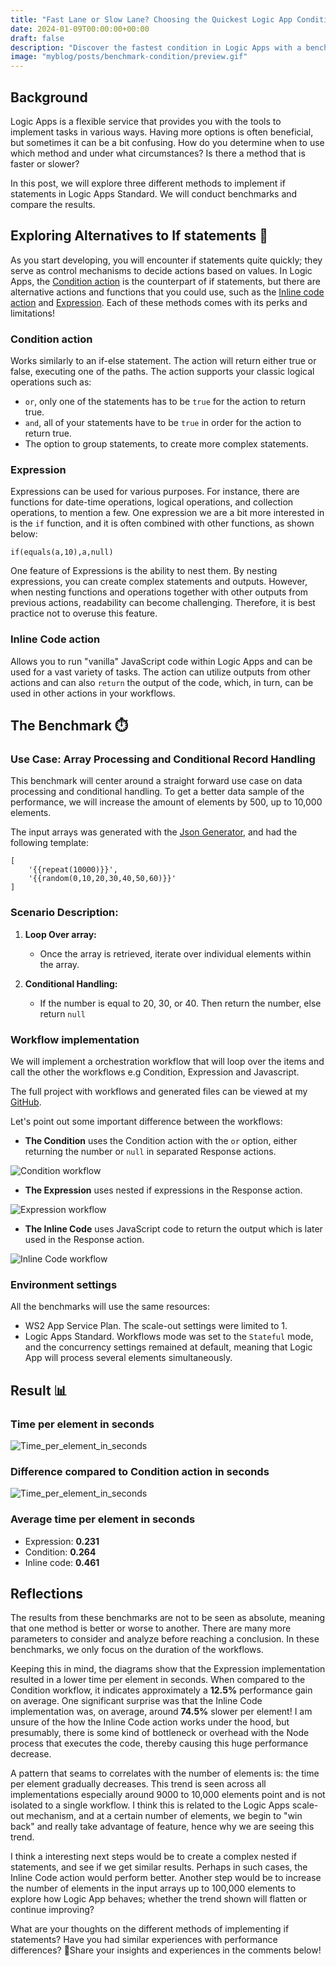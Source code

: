 ```yaml
---
title: "Fast Lane or Slow Lane? Choosing the Quickest Logic App Condition!🏎️" 
date: 2024-01-09T00:00:00+00:00
draft: false
description: "Discover the fastest condition in Logic Apps with a benchmark breakdown! Compare the efficiency of Condition action, Expression, and Inline Code methods for implementing if statements."
image: "myblog/posts/benchmark-condition/preview.gif"
---
```


## Background   
Logic Apps is a flexible service that provides you with the tools to implement tasks in various ways. Having more options is often beneficial, but sometimes it can be a bit confusing. How do you determine when to use which method and under what circumstances? Is there a method that is faster or slower?

In this post, we will explore three different methods to implement if statements in Logic Apps Standard. We will conduct benchmarks and compare the results.

##  Exploring Alternatives to If statements 🏴󠁲󠁯󠁩󠁦󠁿
As you start developing, you will encounter if statements quite quickly; they serve as control mechanisms to decide actions based on values. In Logic Apps, the <a href="https://learn.microsoft.com/en-us/azure/logic-apps/logic-apps-control-flow-conditional-statement?tabs=consumption" target="_blank" rel="noopener noreferrer">Condition action</a> is the counterpart of if statements, but there are alternative actions and functions that you could use, such as the <a href="https://learn.microsoft.com/en-us/azure/logic-apps/logic-apps-add-run-inline-code?tabs=consumption" target="_blank" rel="noopener noreferrer">Inline code action</a> and <a href="https://learn.microsoft.com/en-us/azure/logic-apps/workflow-definition-language-functions-reference" target="_blank" rel="noopener noreferrer">Expression</a>. Each of these methods comes with its perks and limitations!

### Condition action
Works similarly to an if-else statement. The action will return either true or false, executing one of the paths. The action supports your classic logical operations such as:

- `or`, only one of the statements has to be `true` for the action to return true.
- `and`, all of your statements have to be `true` in order for the action to return true.
- The option to group statements, to create more complex statements.

### Expression
Expressions can be used for various purposes. For instance, there are functions for date-time operations, logical operations, and collection operations, to mention a few. One expression we are a bit more interested in is the `if` function, and it is often combined with other functions, as shown below:
```
if(equals(a,10),a,null)
```
One feature of Expressions is the ability to nest them. By nesting expressions, you can create complex statements and outputs. However, when nesting functions and operations together with other outputs from previous actions, readability can become challenging. Therefore, it is best practice not to overuse this feature.

### Inline Code action
Allows you to run "vanilla" JavaScript code within Logic Apps and can be used for a vast variety of tasks. The action can utilize outputs from other actions and can also `return` the output of the code, which, in turn, can be used in other actions in your workflows.

## The Benchmark ⏱️
### Use Case: Array Processing and Conditional Record Handling
This benchmark will center around a straight forward use case on data processing and conditional handling. To get a better data sample of the performance, we will increase the amount of elements by 500, up to 10,000 elements. 

The input arrays was generated with the <a href="https://json-generator.com/" target="_blank" rel="noopener noreferrer">Json Generator</a>, and had the following template:
```
[
    '{{repeat(10000)}}',
    '{{random(0,10,20,30,40,50,60)}}'
]
```

### Scenario Description:
1. **Loop Over array:**
   - Once the array is retrieved, iterate over individual elements within the array.

2. **Conditional Handling:**
   - If the number is equal to 20, 30, or 40. Then return the number, else return `null`

### Workflow implementation
We will implement a orchestration workflow that will loop over the items and call the other the workflows e.g Condition, Expression and Javascript. 

The full project with workflows and generated files can be viewed at my <a href="https://github.com/antonidag/logic-app-condition-vs-switch" target="_blank" rel="noopener noreferrer">GitHub</a>.

Let's point out some important difference between the workflows:

- __The Condition__ uses the Condition action with the `or` option, either returning the number or `null` in separated Response actions.

![Condition workflow](condition.png)

- __The Expression__ uses nested if expressions in the Response action.

![Expression workflow](compose.png)

- __The Inline Code__ uses JavaScript code to return the output which is later used in the Response action.

![Inline Code workflow](javascript.png)


### Environment settings
All the benchmarks will use the same resources: 
- WS2 App Service Plan. The scale-out settings were limited to 1. 
- Logic Apps Standard. Workflows mode was set to the `Stateful` mode, and the concurrency settings remained at default, meaning that Logic App will process several elements simultaneously.

## Result 📊

### Time per element in seconds
![Time_per_element_in_seconds](time_per_element.svg)
### Difference compared to Condition action in seconds
![Time_per_element_in_seconds](difference_to_condition.svg)

### Average time per element in seconds
- Expression: __0.231__
- Condition: __0.264__
- Inline code: __0.461__

## Reflections

The results from these benchmarks are not to be seen as absolute, meaning that one method is better or worse to another. There are many more parameters to consider and analyze before reaching a conclusion. In these benchmarks, we only focus on the duration of the workflows.

Keeping this in mind, the diagrams show that the Expression implementation resulted in a lower time per element in seconds. When compared to the Condition workflow, it indicates approximately a __12.5%__ performance gain on average. One significant surprise was that the Inline Code implementation was, on average, around __74.5%__ slower per element! I am unsure of the how the Inline Code action works under the hood, but presumably, there is some kind of bottleneck or overhead with the Node process that executes the code, thereby causing this huge performance decrease.

A pattern that seams to correlates with the number of elements is: the time per element gradually decreases. This trend is seen across all implementations especially around 9000 to 10,000 elements point and is not isolated to a single workflow. I think this is related to the Logic Apps scale-out mechanism, and at a certain number of elements, we begin to "win back" and really take advantage of feature, hence why we are seeing this trend.

I think a interesting next steps would be to create a complex nested if statements, and see if we get similar results. Perhaps in such cases, the Inline Code action would perform better. Another step would be to increase the number of elements in the input arrays up to 100,000 elements to explore how Logic App behaves; whether the trend shown will flatten or continue improving?

What are your thoughts on the different methods of implementing if statements? Have you had similar experiences with performance differences? 🤖Share your insights and experiences in the comments below!